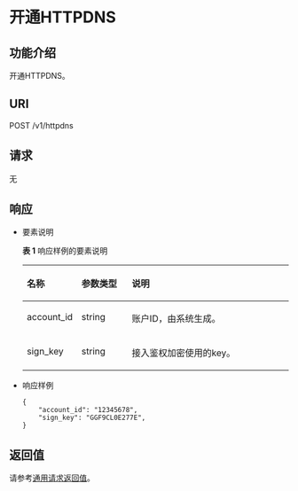 # 开通HTTPDNS<a name="ZH-CN_TOPIC_0156607171"></a>

## 功能介绍<a name="zh-cn_topic_0124033543_section63355478"></a>

开通HTTPDNS。

## URI<a name="zh-cn_topic_0124033543_section33328392"></a>

POST /v1/httpdns

## 请求<a name="zh-cn_topic_0124033543_section31520075"></a>

无

## 响应<a name="zh-cn_topic_0124033543_section15245225"></a>

-   要素说明

    **表 1**  响应样例的要素说明

    <a name="zh-cn_topic_0124033543_table6255205892049"></a>
    <table><thead align="left"><tr id="zh-cn_topic_0124033543_row1727035092049"><th class="cellrowborder" valign="top" width="18.18%" id="mcps1.2.4.1.1"><p id="zh-cn_topic_0124033543_p5672109992049"><a name="zh-cn_topic_0124033543_p5672109992049"></a><a name="zh-cn_topic_0124033543_p5672109992049"></a>名称</p>
    </th>
    <th class="cellrowborder" valign="top" width="19.189999999999998%" id="mcps1.2.4.1.2"><p id="zh-cn_topic_0124033543_p3100628892049"><a name="zh-cn_topic_0124033543_p3100628892049"></a><a name="zh-cn_topic_0124033543_p3100628892049"></a>参数类型</p>
    </th>
    <th class="cellrowborder" valign="top" width="62.629999999999995%" id="mcps1.2.4.1.3"><p id="zh-cn_topic_0124033543_p2848141492049"><a name="zh-cn_topic_0124033543_p2848141492049"></a><a name="zh-cn_topic_0124033543_p2848141492049"></a>说明</p>
    </th>
    </tr>
    </thead>
    <tbody><tr id="zh-cn_topic_0124033543_row2529320492049"><td class="cellrowborder" valign="top" width="18.18%" headers="mcps1.2.4.1.1 "><p id="zh-cn_topic_0124033543_p9950162792917"><a name="zh-cn_topic_0124033543_p9950162792917"></a><a name="zh-cn_topic_0124033543_p9950162792917"></a>account_id</p>
    </td>
    <td class="cellrowborder" valign="top" width="19.189999999999998%" headers="mcps1.2.4.1.2 "><p id="zh-cn_topic_0124033543_p29501827182915"><a name="zh-cn_topic_0124033543_p29501827182915"></a><a name="zh-cn_topic_0124033543_p29501827182915"></a>string</p>
    </td>
    <td class="cellrowborder" valign="top" width="62.629999999999995%" headers="mcps1.2.4.1.3 "><p id="zh-cn_topic_0124033543_p195142782916"><a name="zh-cn_topic_0124033543_p195142782916"></a><a name="zh-cn_topic_0124033543_p195142782916"></a>账户ID，由系统生成。</p>
    </td>
    </tr>
    <tr id="zh-cn_topic_0124033543_row1357301819290"><td class="cellrowborder" valign="top" width="18.18%" headers="mcps1.2.4.1.1 "><p id="zh-cn_topic_0124033543_p10952162718299"><a name="zh-cn_topic_0124033543_p10952162718299"></a><a name="zh-cn_topic_0124033543_p10952162718299"></a>sign_key</p>
    </td>
    <td class="cellrowborder" valign="top" width="19.189999999999998%" headers="mcps1.2.4.1.2 "><p id="zh-cn_topic_0124033543_p595314278296"><a name="zh-cn_topic_0124033543_p595314278296"></a><a name="zh-cn_topic_0124033543_p595314278296"></a>string</p>
    </td>
    <td class="cellrowborder" valign="top" width="62.629999999999995%" headers="mcps1.2.4.1.3 "><p id="zh-cn_topic_0124033543_p1495312277298"><a name="zh-cn_topic_0124033543_p1495312277298"></a><a name="zh-cn_topic_0124033543_p1495312277298"></a>接入鉴权加密使用的key。</p>
    </td>
    </tr>
    </tbody>
    </table>


-   响应样例

    ```
    { 
        "account_id": "12345678",
        "sign_key": "GGF9CL0E277E",
    }     
    ```


## 返回值<a name="zh-cn_topic_0124033543_section2989297"></a>

请参考[通用请求返回值](通用请求返回值.md)。

